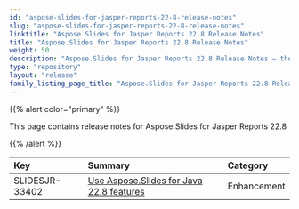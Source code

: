 ```yaml
---
id: "aspose-slides-for-jasper-reports-22-8-release-notes"
slug: "aspose-slides-for-jasper-reports-22-8-release-notes"
linktitle: "Aspose.Slides for Jasper Reports 22.8 Release Notes"
title: "Aspose.Slides for Jasper Reports 22.8 Release Notes"
weight: 50
description: "Aspose.Slides for Jasper Reports 22.8 Release Notes – the latest updates and fixes."
type: "repository"
layout: "release"
family_listing_page_title: "Aspose.Slides for Jasper Reports 22.8 Release Notes"
---
```


{{% alert color="primary" %}} 

This page contains release notes for Aspose.Slides for Jasper Reports 22.8

{{% /alert %}} 

|**Key**|**Summary**|**Category**|
| :- | :- | :- |
|SLIDESJR-33402|[Use Aspose.Slides for Java 22.8 features](/slides/java/release-notes/2022/aspose-slides-for-java-22-8-release-notes/)|Enhancement|